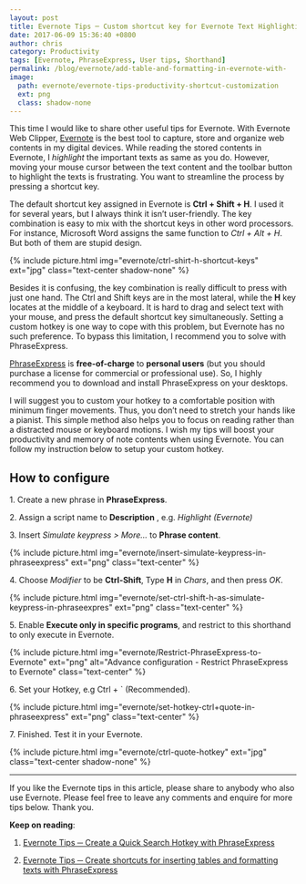 ```yaml
---
layout: post
title: Evernote Tips ─ Custom shortcut key for Evernote Text Highlighting
date: 2017-06-09 15:36:40 +0800
author: chris
category: Productivity
tags: [Evernote, PhraseExpress, User tips, Shorthand]
permalink: /blog/evernote/add-table-and-formatting-in-evernote-with-
image:
  path: evernote/evernote-tips-productivity-shortcut-customization
  ext: png
  class: shadow-none
---
```


This time I would like to share other useful tips for Evernote. With Evernote Web Clipper, [Evernote](https://www.evernote.com/referral/Registration.action?sig=f0a699e8560c4fe4cd1cf6c35f32094507754c721ea5f1b69a8698dd21fda726&uid=20626019) is the best tool to capture, store and organize web contents in my digital devices. While reading the stored contents in Evernote, I _highlight_ the important texts as same as you do. However, moving your mouse cursor between the text content and the toolbar button to highlight the texts is frustrating. You want to streamline the process by pressing a shortcut key.

<!--more-->

The default shortcut key assigned in Evernote is **Ctrl + Shift + H**. I used it for several years, but I always think it isn’t user-friendly. The key combination is easy to mix with the shortcut keys in other word processors. For instance, Microsoft Word assigns the same function to _Ctrl + Alt + H_. But both of them are stupid design.  

{% include picture.html img="evernote/ctrl-shirt-h-shortcut-keys" ext="jpg" class="text-center shadow-none" %}

Besides it is confusing, the key combination is really difficult to press with just one hand. The Ctrl and Shift keys are in the most lateral, while the **H** key locates at the middle of a keyboard. It is hard to drag and select text with your mouse, and press the default shortcut key simultaneously. Setting a custom hotkey is one way to cope with this problem, but Evernote has no such preference. To bypass this limitation, I recommend you to solve with PhraseExpress.

[PhraseExpress](http://www.phraseexpress.com/freeware.htm) is **free-of-charge** to **personal users** (but you should purchase a license for commercial or professional use). So, I highly recommend you to download and install PhraseExpress on your desktops.  

I will suggest you to custom your hotkey to a comfortable position with minimum finger movements. Thus, you don’t need to stretch your hands like a pianist. This simple method also helps you to focus on reading rather than a distracted mouse or keyboard motions. I wish my tips will boost your productivity and memory of note contents when using Evernote. You can follow my instruction below to setup your custom hotkey.  

## How to configure

1\. Create a new phrase in **PhraseExpress**.

2\. Assign a script name to **Description** , e.g. _Highlight (Evernote)_

3\. Insert _Simulate keypress > More…_ to **Phrase content**.

{% include picture.html img="evernote/insert-simulate-keypress-in-phraseexpress" ext="png" class="text-center" %}

4\. Choose _Modifier_ to be **Ctrl-Shift**, Type **H** in _Chars_, and then press _OK_.

{% include picture.html img="evernote/set-ctrl-shift-h-as-simulate-keypress-in-phraseexpres" ext="png" class="text-center" %}

5\. Enable **Execute only in specific programs**, and restrict to this shorthand to only execute in Evernote.  

{% include picture.html img="evernote/Restrict-PhraseExpress-to-Evernote" ext="png" alt="Advance configuration - Restrict PhraseExpress to Evernote" class="text-center" %}

6\. Set your Hotkey, e.g Ctrl + ` (Recommended).

{% include picture.html img="evernote/set-hotkey-ctrl+quote-in-phraseexpress" ext="png" class="text-center" %}

7\. Finished. Test it in your Evernote.

{% include picture.html img="evernote/ctrl-quote-hotkey" ext="jpg" class="text-center shadow-none" %}

* * *

If you like the Evernote tips in this article, please share to anybody who also use Evernote. Please feel free to leave any comments and enquire for more tips below. Thank you.

**Keep on reading**:

1. [Evernote Tips ─ Create a Quick Search Hotkey with PhraseExpress](/blog/evernote/quick-search-evernote-with-phaseexpress)

2. [Evernote Tips ─ Create shortcuts for inserting tables and formatting texts with PhraseExpress](/blog/evernote/add-table-and-formatting-in-evernote-with-phraseexpress)